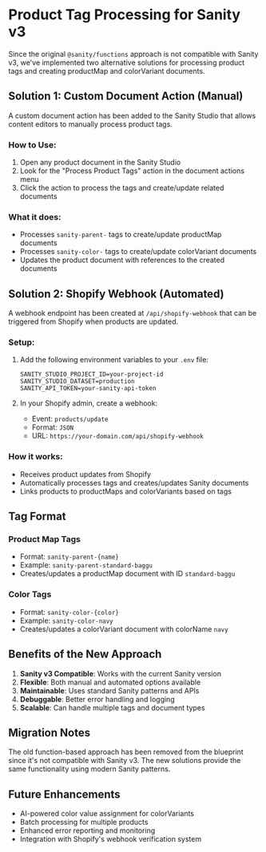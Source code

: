 # Product Tag Processing for Sanity v3

Since the original `@sanity/functions` approach is not compatible with Sanity v3, we've implemented two alternative solutions for processing product tags and creating productMap and colorVariant documents.

## Solution 1: Custom Document Action (Manual)

A custom document action has been added to the Sanity Studio that allows content editors to manually process product tags.

### How to Use:
1. Open any product document in the Sanity Studio
2. Look for the "Process Product Tags" action in the document actions menu
3. Click the action to process the tags and create/update related documents

### What it does:
- Processes `sanity-parent-` tags to create/update productMap documents
- Processes `sanity-color-` tags to create/update colorVariant documents
- Updates the product document with references to the created documents

## Solution 2: Shopify Webhook (Automated)

A webhook endpoint has been created at `/api/shopify-webhook` that can be triggered from Shopify when products are updated.

### Setup:
1. Add the following environment variables to your `.env` file:
   ```
   SANITY_STUDIO_PROJECT_ID=your-project-id
   SANITY_STUDIO_DATASET=production
   SANITY_API_TOKEN=your-sanity-api-token
   ```

2. In your Shopify admin, create a webhook:
   - Event: `products/update`
   - Format: `JSON`
   - URL: `https://your-domain.com/api/shopify-webhook`

### How it works:
- Receives product updates from Shopify
- Automatically processes tags and creates/updates Sanity documents
- Links products to productMaps and colorVariants based on tags

## Tag Format

### Product Map Tags
- Format: `sanity-parent-{name}`
- Example: `sanity-parent-standard-baggu`
- Creates/updates a productMap document with ID `standard-baggu`

### Color Tags
- Format: `sanity-color-{color}`
- Example: `sanity-color-navy`
- Creates/updates a colorVariant document with colorName `navy`

## Benefits of the New Approach

1. **Sanity v3 Compatible**: Works with the current Sanity version
2. **Flexible**: Both manual and automated options available
3. **Maintainable**: Uses standard Sanity patterns and APIs
4. **Debuggable**: Better error handling and logging
5. **Scalable**: Can handle multiple tags and document types

## Migration Notes

The old function-based approach has been removed from the blueprint since it's not compatible with Sanity v3. The new solutions provide the same functionality using modern Sanity patterns.

## Future Enhancements

- AI-powered color value assignment for colorVariants
- Batch processing for multiple products
- Enhanced error reporting and monitoring
- Integration with Shopify's webhook verification system
